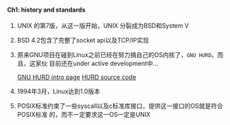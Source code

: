 #### Ch1: history and standards


1. UNIX 的第7版，从这一版开始，UNIX 分裂成为BSD和System V

2. BSD 4.2包含了完整了socket api以及TCP/IP实现

3. 原来GNU项目在碰到Linux之前已经在努力搞自己的OS内核了，`GNU HURD`。而且，这家伙
   目前还在under active development中...

   >
   [GNU HURD intro page](https://www.gnu.org/software/hurd/hurd.html)
   [HURD source code](https://github.com/joshumax/hurd)

4. 1994年3月，Linux达到1.0版本

5. POSIX标准约束了一些syscall以及c标准库接口，提供这一接口的OS就是符合POSIX标准
   的，而不一定要求这一OS一定是UNIX
